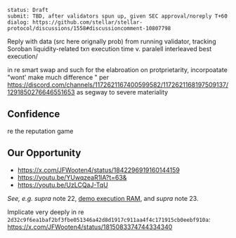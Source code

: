 ```
status: Draft
submit: TBD, after validators spun up, given SEC approval/noreply T+60
dialog: https://github.com/stellar/stellar-protocol/discussions/1558#discussioncomment-10807798
```

Reply with data (src here orignally prob) from running validator, tracking Soroban liquidity-related txn execution time v. paralell interleaved best execution/

in re smart swap and such for the elabroation on protprietarity, incorpoatate "wont' make much difference
" per https://discord.com/channels/1172621167400599582/1172621168197509137/1291850276646551653 as segway to severe materiality

## Confidence

re the reputation game

## Our Opportunity

- https://x.com/JFWooten4/status/1842296919160144159
- https://youtu.be/YUwqzeaR1lA?t=63&
- https://youtu.be/UzLCQaJ-TqU

_See, e.g. supra_ note 22, [demo execution RAM](), and _supra_ note 23.



Implicate very deeply in re `2d32c9f6ea1baf2bf3fbe051346a42d8d1917c911aa4f4c171915cb0eebf910a`:
https://x.com/JFWooten4/status/1815083374744334340
